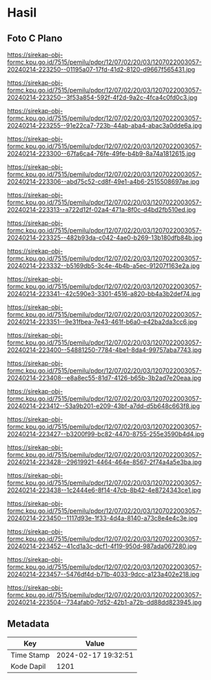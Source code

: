 # Hasil

## Foto C Plano

https://sirekap-obj-formc.kpu.go.id/7515/pemilu/pdpr/12/07/02/20/03/1207022003057-20240214-223250--01195a07-17fd-41d2-8120-d9667f565431.jpg

https://sirekap-obj-formc.kpu.go.id/7515/pemilu/pdpr/12/07/02/20/03/1207022003057-20240214-223250--3f53a854-592f-4f2d-9a2c-4fca4c0fd0c3.jpg

https://sirekap-obj-formc.kpu.go.id/7515/pemilu/pdpr/12/07/02/20/03/1207022003057-20240214-223255--91e22ca7-723b-44ab-aba4-abac3a0dde6a.jpg

https://sirekap-obj-formc.kpu.go.id/7515/pemilu/pdpr/12/07/02/20/03/1207022003057-20240214-223300--67fa6ca4-76fe-49fe-b4b9-8a74a1812615.jpg

https://sirekap-obj-formc.kpu.go.id/7515/pemilu/pdpr/12/07/02/20/03/1207022003057-20240214-223306--abd75c52-cd8f-49e1-a4b6-2515508697ae.jpg

https://sirekap-obj-formc.kpu.go.id/7515/pemilu/pdpr/12/07/02/20/03/1207022003057-20240214-223313--a722d12f-02a4-471a-8f0c-d4bd2fb510ed.jpg

https://sirekap-obj-formc.kpu.go.id/7515/pemilu/pdpr/12/07/02/20/03/1207022003057-20240214-223325--482b93da-c042-4ae0-b269-13b180dfb84b.jpg

https://sirekap-obj-formc.kpu.go.id/7515/pemilu/pdpr/12/07/02/20/03/1207022003057-20240214-223332--b5169db5-3c4e-4b4b-a5ec-91207f163e2a.jpg

https://sirekap-obj-formc.kpu.go.id/7515/pemilu/pdpr/12/07/02/20/03/1207022003057-20240214-223341--42c590e3-3301-4516-a820-bb4a3b2def74.jpg

https://sirekap-obj-formc.kpu.go.id/7515/pemilu/pdpr/12/07/02/20/03/1207022003057-20240214-223351--9e31fbea-7e43-461f-b6a0-e42ba2da3cc6.jpg

https://sirekap-obj-formc.kpu.go.id/7515/pemilu/pdpr/12/07/02/20/03/1207022003057-20240214-223400--54881250-7784-4be1-8da4-99757aba7743.jpg

https://sirekap-obj-formc.kpu.go.id/7515/pemilu/pdpr/12/07/02/20/03/1207022003057-20240214-223408--e8a8ec55-81d7-4126-b65b-3b2ad7e20eaa.jpg

https://sirekap-obj-formc.kpu.go.id/7515/pemilu/pdpr/12/07/02/20/03/1207022003057-20240214-223412--53a9b201-e209-43bf-a7dd-d5b648c663f8.jpg

https://sirekap-obj-formc.kpu.go.id/7515/pemilu/pdpr/12/07/02/20/03/1207022003057-20240214-223427--b3200f99-bc82-4470-8755-255e3590b4d4.jpg

https://sirekap-obj-formc.kpu.go.id/7515/pemilu/pdpr/12/07/02/20/03/1207022003057-20240214-223428--29619921-4464-464e-8567-2f74a4a5e3ba.jpg

https://sirekap-obj-formc.kpu.go.id/7515/pemilu/pdpr/12/07/02/20/03/1207022003057-20240214-223438--1c2444e6-8f14-47cb-8b42-4e8724343ce1.jpg

https://sirekap-obj-formc.kpu.go.id/7515/pemilu/pdpr/12/07/02/20/03/1207022003057-20240214-223450--1117d93e-1f33-4d4a-8140-a73c8e4e4c3e.jpg

https://sirekap-obj-formc.kpu.go.id/7515/pemilu/pdpr/12/07/02/20/03/1207022003057-20240214-223452--41cd1a3c-dcf1-4f19-950d-987ada067280.jpg

https://sirekap-obj-formc.kpu.go.id/7515/pemilu/pdpr/12/07/02/20/03/1207022003057-20240214-223457--5476df4d-b71b-4033-9dcc-a123a402e218.jpg

https://sirekap-obj-formc.kpu.go.id/7515/pemilu/pdpr/12/07/02/20/03/1207022003057-20240214-223504--734afab0-7d52-42b1-a72b-dd88dd823945.jpg


## Metadata

| Key        | Value               |
| ---------- | ------------------- |
| Time Stamp | 2024-02-17 19:32:51 |
| Kode Dapil | 1201                |



